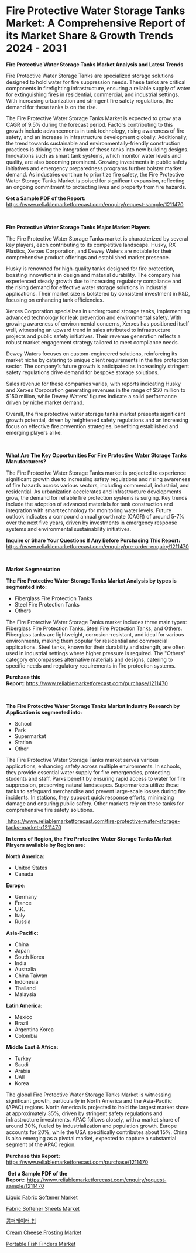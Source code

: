 <p><h1>Fire Protective Water Storage Tanks Market: A Comprehensive Report of its Market Share & Growth Trends 2024 - 2031</h1></p><p><strong>Fire Protective Water Storage Tanks Market Analysis and Latest Trends</strong></p>
<p><p>Fire Protective Water Storage Tanks are specialized storage solutions designed to hold water for fire suppression needs. These tanks are critical components in firefighting infrastructure, ensuring a reliable supply of water for extinguishing fires in residential, commercial, and industrial settings. With increasing urbanization and stringent fire safety regulations, the demand for these tanks is on the rise. </p><p>The Fire Protective Water Storage Tanks Market is expected to grow at a CAGR of 9.5% during the forecast period. Factors contributing to this growth include advancements in tank technology, rising awareness of fire safety, and an increase in infrastructure development globally. Additionally, the trend towards sustainable and environmentally-friendly construction practices is driving the integration of these tanks into new building designs. Innovations such as smart tank systems, which monitor water levels and quality, are also becoming prominent. Growing investments in public safety initiatives and emergency preparedness programs further bolster market demand. As industries continue to prioritize fire safety, the Fire Protective Water Storage Tanks Market is poised for significant expansion, reflecting an ongoing commitment to protecting lives and property from fire hazards.</p></p>
<p><strong>Get a Sample PDF of the Report:&nbsp;</strong> <a href="https://www.reliablemarketforecast.com/enquiry/request-sample/1211470?utm_campaign=1080&utm_medium=2&utm_source=Github&utm_content=ia&utm_term=17122024&utm_id=fire-protective-water-storage-tanks">https://www.reliablemarketforecast.com/enquiry/request-sample/1211470</a></p>
<p>&nbsp;</p>
<p><strong>Fire Protective Water Storage Tanks Major Market Players</strong></p>
<p><p>The Fire Protective Water Storage Tanks market is characterized by several key players, each contributing to its competitive landscape. Husky, RX Plastics, Xerxes Corporation, and Dewey Waters are notable for their comprehensive product offerings and established market presence.</p><p>Husky is renowned for high-quality tanks designed for fire protection, boasting innovations in design and material durability. The company has experienced steady growth due to increasing regulatory compliance and the rising demand for effective water storage solutions in industrial applications. Their market size is bolstered by consistent investment in R&D, focusing on enhancing tank efficiencies.</p><p>Xerxes Corporation specializes in underground storage tanks, implementing advanced technology for leak prevention and environmental safety. With growing awareness of environmental concerns, Xerxes has positioned itself well, witnessing an upward trend in sales attributed to infrastructure projects and public safety initiatives. Their revenue generation reflects a robust market engagement strategy tailored to meet compliance needs.</p><p>Dewey Waters focuses on custom-engineered solutions, reinforcing its market niche by catering to unique client requirements in the fire protection sector. The company’s future growth is anticipated as increasingly stringent safety regulations drive demand for bespoke storage solutions. </p><p>Sales revenue for these companies varies, with reports indicating Husky and Xerxes Corporation generating revenues in the range of $50 million to $150 million, while Dewey Waters' figures indicate a solid performance driven by niche market demand.</p><p>Overall, the fire protective water storage tanks market presents significant growth potential, driven by heightened safety regulations and an increasing focus on effective fire prevention strategies, benefiting established and emerging players alike.</p></p>
<p>&nbsp;</p>
<p><strong>What Are The Key Opportunities For Fire Protective Water Storage Tanks Manufacturers?</strong></p>
<p><p>The Fire Protective Water Storage Tanks market is projected to experience significant growth due to increasing safety regulations and rising awareness of fire hazards across various sectors, including commercial, industrial, and residential. As urbanization accelerates and infrastructure developments grow, the demand for reliable fire protection systems is surging. Key trends include the adoption of advanced materials for tank construction and integration with smart technology for monitoring water levels. Future outlook indicates a compound annual growth rate (CAGR) of around 5-7% over the next five years, driven by investments in emergency response systems and environmental sustainability initiatives.</p></p>
<p><strong>Inquire or Share Your Questions If Any Before Purchasing This Report:</strong> <a href="https://www.reliablemarketforecast.com/enquiry/pre-order-enquiry/1211470?utm_campaign=1080&utm_medium=2&utm_source=Github&utm_content=ia&utm_term=17122024&utm_id=fire-protective-water-storage-tanks">https://www.reliablemarketforecast.com/enquiry/pre-order-enquiry/1211470</a></p>
<p>&nbsp;</p>
<p><strong>Market Segmentation</strong></p>
<p><strong>The Fire Protective Water Storage Tanks Market Analysis by types is segmented into:</strong></p>
<p><ul><li>Fiberglass Fire Protection Tanks</li><li>Steel Fire Protection Tanks</li><li>Others</li></ul></p>
<p><p>The Fire Protective Water Storage Tanks market includes three main types: Fiberglass Fire Protection Tanks, Steel Fire Protection Tanks, and Others. Fiberglass tanks are lightweight, corrosion-resistant, and ideal for various environments, making them popular for residential and commercial applications. Steel tanks, known for their durability and strength, are often used in industrial settings where higher pressure is required. The "Others" category encompasses alternative materials and designs, catering to specific needs and regulatory requirements in fire protection systems.</p></p>
<p><strong>Purchase this Report:&nbsp;</strong><a href="https://www.reliablemarketforecast.com/purchase/1211470?utm_campaign=1080&utm_medium=2&utm_source=Github&utm_content=ia&utm_term=17122024&utm_id=fire-protective-water-storage-tanks">https://www.reliablemarketforecast.com/purchase/1211470</a></p>
<p>&nbsp;</p>
<p><strong>The Fire Protective Water Storage Tanks Market Industry Research by Application is segmented into:</strong></p>
<p><ul><li>School</li><li>Park</li><li>Supermarket</li><li>Station</li><li>Other</li></ul></p>
<p><p>The Fire Protective Water Storage Tanks market serves various applications, enhancing safety across multiple environments. In schools, they provide essential water supply for fire emergencies, protecting students and staff. Parks benefit by ensuring rapid access to water for fire suppression, preserving natural landscapes. Supermarkets utilize these tanks to safeguard merchandise and prevent large-scale losses during fire incidents. In stations, they support quick response efforts, minimizing damage and ensuring public safety. Other markets rely on these tanks for comprehensive fire safety solutions.</p></p>
<p><a href="https://www.reliablemarketforecast.com/fire-protective-water-storage-tanks-market-r1211470?utm_campaign=1080&utm_medium=2&utm_source=Github&utm_content=ia&utm_term=17122024&utm_id=fire-protective-water-storage-tanks">&nbsp;https://www.reliablemarketforecast.com/fire-protective-water-storage-tanks-market-r1211470</a></p>
<p><strong>In terms of Region, the Fire Protective Water Storage Tanks Market Players available by Region are:</strong></p>
<p>
    <p> <strong> North America: </strong>
        <ul>
            <li>United States</li>
            <li>Canada</li>
        </ul>
        </p> 
    <p> <strong> Europe: </strong>
        <ul>
            <li>Germany</li>
            <li>France</li>
            <li>U.K.</li>
            <li>Italy</li>
            <li>Russia</li>
        </ul>
        </p> 
    <p> <strong> Asia-Pacific: </strong>
        <ul>
            <li>China</li>
            <li>Japan</li>
            <li>South Korea</li>
            <li>India</li>
            <li>Australia</li>
            <li>China Taiwan</li>
            <li>Indonesia</li>
            <li>Thailand</li>
            <li>Malaysia</li>
        </ul>
        </p> 
    <p> <strong> Latin America: </strong>
        <ul>
            <li>Mexico</li>
            <li>Brazil</li>
            <li>Argentina Korea</li>
            <li>Colombia</li>
        </ul>
        </p> 
    <p> <strong> Middle East & Africa: </strong>
        <ul>
            <li>Turkey</li>
            <li>Saudi</li>
            <li>Arabia</li>
            <li>UAE</li>
            <li>Korea</li>
        </ul>
    </p>
    </p>
<p><p>The global Fire Protective Water Storage Tanks Market is witnessing significant growth, particularly in North America and the Asia-Pacific (APAC) regions. North America is projected to hold the largest market share at approximately 35%, driven by stringent safety regulations and infrastructure investments. APAC follows closely, with a market share of around 30%, fueled by industrialization and population growth. Europe accounts for 20%, while the USA specifically contributes about 15%. China is also emerging as a pivotal market, expected to capture a substantial segment of the APAC region.</p></p>
<p><strong>Purchase this Report: </strong><a href="https://www.reliablemarketforecast.com/purchase/1211470?utm_campaign=1080&utm_medium=2&utm_source=Github&utm_content=ia&utm_term=17122024&utm_id=fire-protective-water-storage-tanks">https://www.reliablemarketforecast.com/purchase/1211470</a></p>
<p>&nbsp;<strong>Get a Sample PDF of the Report:&nbsp;&nbsp;</strong><a href="https://www.reliablemarketforecast.com/enquiry/request-sample/1211470?utm_campaign=1080&utm_medium=2&utm_source=Github&utm_content=ia&utm_term=17122024&utm_id=fire-protective-water-storage-tanks">https://www.reliablemarketforecast.com/enquiry/request-sample/1211470</a></p>
<p><strong></strong></p>
<p><p><a href="https://www.linkedin.com/pulse/liquid-fabric-softener-market-forecasting-share-size-wbrjf?utm_campaign=1080&utm_medium=2&utm_source=Github&utm_content=ia&utm_term=17122024&utm_id=fire-protective-water-storage-tanks">Liquid Fabric Softener Market</a></p><p><a href="https://www.linkedin.com/pulse/comprehensive-fabric-softener-sheets-market-outlook-size-hzsxf?utm_campaign=1080&utm_medium=2&utm_source=Github&utm_content=ia&utm_term=17122024&utm_id=fire-protective-water-storage-tanks">Fabric Softener Sheets Market</a></p><p><a href="https://github.com/sougarounis/Market-Research-Report-List-6/blob/main/887307828208.md?utm_campaign=1080&utm_medium=2&utm_source=Github&utm_content=ia&utm_term=17122024&utm_id=fire-protective-water-storage-tanks">콤퍼레이터 칩</a></p><p><a href="https://www.linkedin.com/pulse/cream-cheese-frosting-market-surge-133-cagr-growth-2031-sales-ieupc?utm_campaign=1080&utm_medium=2&utm_source=Github&utm_content=ia&utm_term=17122024&utm_id=fire-protective-water-storage-tanks">Cream Cheese Frosting Market</a></p><p><a href="https://www.linkedin.com/pulse/portable-fish-finders-market-overview-significant-growth-potential-p914f?utm_campaign=1080&utm_medium=2&utm_source=Github&utm_content=ia&utm_term=17122024&utm_id=fire-protective-water-storage-tanks">Portable Fish Finders Market</a></p></p>